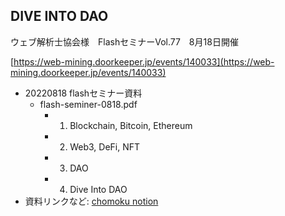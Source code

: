 ## DIVE INTO DAO

ウェブ解析士協会様　FlashセミナーVol.77　8月18日開催 

[https://web-mining.doorkeeper.jp/events/140033](https://web-mining.doorkeeper.jp/events/140033)

- 20220818 flashセミナー資料
  - flash-seminer-0818.pdf
    - 1. Blockchain, Bitcoin, Ethereum
    - 2. Web3, DeFi, NFT
    - 3. DAO
    - 4. Dive Into DAO
- 資料リンクなど: [chomoku notion](https://chomoku.notion.site/Dive-into-DAO-343805e151a94d4b85751df78879dfe6)